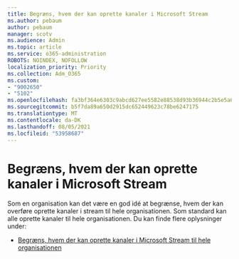 ```yaml
---
title: Begræns, hvem der kan oprette kanaler i Microsoft Stream
ms.author: pebaum
author: pebaum
manager: scotv
ms.audience: Admin
ms.topic: article
ms.service: o365-administration
ROBOTS: NOINDEX, NOFOLLOW
localization_priority: Priority
ms.collection: Adm_O365
ms.custom:
- "9002650"
- "5102"
ms.openlocfilehash: fa3bf364e6303c9abcd627ee5582e88538d93b36944c2b5e5a6e1bedeee630cc
ms.sourcegitcommit: b5f7da89a650d2915dc652449623c78be6247175
ms.translationtype: MT
ms.contentlocale: da-DK
ms.lasthandoff: 08/05/2021
ms.locfileid: "53958687"
---
```

# <a name="restrict-who-can-create-channels-in-microsoft-stream"></a>Begræns, hvem der kan oprette kanaler i Microsoft Stream

Som en organisation kan det være en god idé at begrænse, hvem der kan overføre oprette kanaler i stream til hele organisationen. Som standard kan alle oprette kanaler til hele organisationen. Du kan finde flere oplysninger under:

- [Begræns, hvem der kan oprette kanaler i Microsoft Stream til hele organisationen](https://docs.microsoft.com/stream/restrict-companywide-channels)
